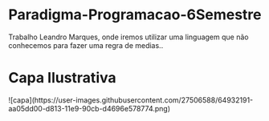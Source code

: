 # Paradigma-Programacao-6Semestre
Trabalho Leandro Marques, onde iremos utilizar
uma linguagem que não conhecemos para fazer uma regra de medias..

<h1> Capa Ilustrativa </h1>
![capa](https://user-images.githubusercontent.com/27506588/64932191-aa05dd00-d813-11e9-90cb-d4696e578774.png)
